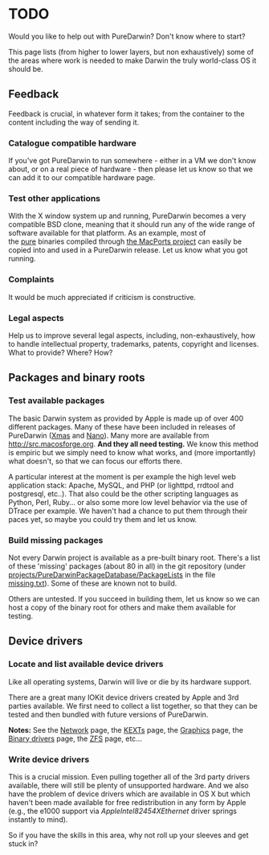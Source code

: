 # TODO

Would you like to help out with PureDarwin?
Don't know where to start? 

This page lists (from higher to lower layers, but non exhaustively) some of the areas where work is needed to make Darwin the truly world-class OS it should be.

## Feedback

Feedback is crucial, in whatever form it takes; from the container to the content including the way of sending it.

### Catalogue compatible hardware

If you've got PureDarwin to run somewhere - either in a VM we don't know about, or on a real piece of hardware - then please let us know so that we can add it to our compatible hardware page.

### Test other applications

With the X window system up and running, PureDarwin becomes a very compatible BSD clone, meaning that it should run any of the wide range of software available for that platform. As an example, most of the [pure](/developers/Using%20MacPorts/Purity) binaries compiled through [the MacPorts project](/developers/Using%20MacPorts/Using-MacPorts) can easily be copied into and used in a PureDarwin release. Let us know what you got running.

### Complaints

It would be much appreciated if criticism is constructive.

### Legal aspects

Help us to improve several legal aspects, including, non-exhaustively, how to handle intellectual property, trademarks, patents, copyright and licenses. What to provide? Where? How?

## Packages and binary roots

### Test available packages

The basic Darwin system as provided by Apple is made up of over 400 different packages. Many of these have been included in releases of PureDarwin ([Xmas](/users/Xmas) and [Nano](/users/PureDarwin-Nano)). Many more are available from http://src.macosforge.org. **And they all need testing.** We know this method is empiric but we simply need to know what works, and (more importantly) what doesn't, so that we can focus our efforts there.

A particular interest at the moment is per example the high level web application stack: Apache, MySQL, and PHP (or lighttpd, rrdtool and postgresql, etc..). That also could be the other scripting languages as Python, Perl, Ruby... or also some more low level behavior via the use of DTrace per example.
We haven't had a chance to put them through their paces yet, so maybe you could try them and let us know.

### Build missing packages

Not every Darwin project is available as a pre-built binary root. There's a list of these 'missing' packages (about 80 in all) in the git repository (under [projects/PureDarwinPackageDatabase/PackageLists](https://github.com/PureDarwin/PureDarwin/tree/master/projects/PureDarwinPackageDatabase/PackageLists/) in the file [missing.txt](https://github.com/PureDarwin/PureDarwin/tree/master/projects/PureDarwinPackageDatabase/PackageLists/missing.txt)). Some of these are known not to build.

Others are untested. If you succeed in building them, let us know so we can host a copy of the binary root for others and make them available for testing.

## Device drivers

### Locate and list available device drivers

Like all operating systems, Darwin will live or die by its hardware support.

There are a great many IOKit device drivers created by Apple and 3rd parties available. We first need to collect a list together, so that they can be tested and then bundled with future versions of PureDarwin. 

__Notes:__ See the [Network](/developers/Network) page, the [KEXTs](/developers/KEXTs/kexts) page, the [Graphics](/developers/Graphics) page, the [Binary drivers](BinaryDrivers) page, the [ZFS](/developers/ZFS) page, etc...

### Write device drivers

This is a crucial mission. Even pulling together all of the 3rd party drivers available, there will still be plenty of unsupported hardware. And we also have the problem of device drivers which are available in OS X but which haven't been made available for free redistribution in any form by Apple (e.g., the e1000 support via *AppleIntel82454XEthernet* driver springs instantly to mind).

So if you have the skills in this area, why not roll up your sleeves and get stuck in?
